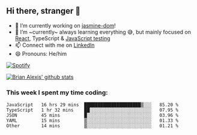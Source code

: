 ## Hi there, stranger 👋

- 🔭 I’m currently working on [jasmine-dom](https://github.com/testing-library/jasmine-dom)!
- 🌱 I’m ~currently~ always learning everything 😅, but mainly focused on [React](https://courseit.com.ar/cursos/frontend-avanzado-2020), TypeScript & [JavaScript testing](https://testingjavascript.com/)
- 📫 Connect with me on [LinkedIn](https://www.linkedin.com/in/brian-alexis/)
- 😄 Pronouns: He/him

[![Spotify](https://novatorem-nine-beige.vercel.app/api/spotify)](https://open.spotify.com/user/21ttbyunhf56rp6soqidgfk2q)

[![Brian Alexis' github stats](https://github-readme-stats-sepia-two.vercel.app/api?username=brrianalexis&show_icons=true&hide_border=true?count_private=true)](https://github.com/brrianalexis/github-readme-stats)

### This week I spent my time coding:
<!--START_SECTION:waka-->
```text
JavaScript   16 hrs 29 mins  █████████████████████▒░░░   85.20 % 
TypeScript   1 hr 32 mins    ██░░░░░░░░░░░░░░░░░░░░░░░   07.95 % 
JSON         45 mins         █░░░░░░░░░░░░░░░░░░░░░░░░   03.96 % 
YAML         15 mins         ▒░░░░░░░░░░░░░░░░░░░░░░░░   01.33 % 
Other        14 mins         ▒░░░░░░░░░░░░░░░░░░░░░░░░   01.21 % 
```
<!--END_SECTION:waka-->
